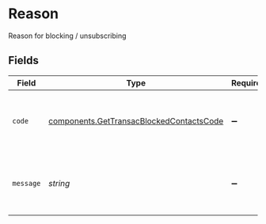 # Reason

Reason for blocking / unsubscribing


## Fields

| Field                                                                                            | Type                                                                                             | Required                                                                                         | Description                                                                                      | Example                                                                                          |
| ------------------------------------------------------------------------------------------------ | ------------------------------------------------------------------------------------------------ | ------------------------------------------------------------------------------------------------ | ------------------------------------------------------------------------------------------------ | ------------------------------------------------------------------------------------------------ |
| `code`                                                                                           | [components.GetTransacBlockedContactsCode](../../models/shared/gettransacblockedcontactscode.md) | :heavy_minus_sign:                                                                               | Reason code for blocking / unsubscribing (This code is safe for comparison)                      | AdminBlocked                                                                                     |
| `message`                                                                                        | *string*                                                                                         | :heavy_minus_sign:                                                                               | Reason for blocking / unsubscribing (This string is not safe for comparison)                     | Admin blocked                                                                                    |